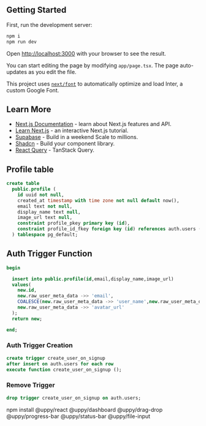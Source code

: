 ## Getting Started

First, run the development server:

```bash
npm i
npm run dev
```

Open [http://localhost:3000](http://localhost:3000) with your browser to see the result.

You can start editing the page by modifying `app/page.tsx`. The page auto-updates as you edit the file.

This project uses [`next/font`](https://nextjs.org/docs/basic-features/font-optimization) to automatically optimize and load Inter, a custom Google Font.

## Learn More

-   [Next.js Documentation](https://nextjs.org/docs) - learn about Next.js features and API.
-   [Learn Next.js](https://nextjs.org/learn) - an interactive Next.js tutorial.
-   [Supabase](https://supabase.com/) - Build in a weekend Scale to millions.
-   [Shadcn](https://ui.shadcn.com/) - Build your component library.
-   [React Query](https://tanstack.com/query/latest/) - TanStack Query.

## Profile table

```sql
create table
  public.profile (
    id uuid not null,
    created_at timestamp with time zone not null default now(),
    email text not null,
    display_name text null,
    image_url text null,
    constraint profile_pkey primary key (id),
    constraint profile_id_fkey foreign key (id) references auth.users (id) on update cascade on delete cascade
  ) tablespace pg_default;
```

## Auth Trigger Function

```sql
begin

  insert into public.profile(id,email,display_name,image_url)
  values(
    new.id,
    new.raw_user_meta_data ->> 'email',
    COALESCE(new.raw_user_meta_data ->> 'user_name',new.raw_user_meta_data ->> 'name'),
    new.raw_user_meta_data ->> 'avatar_url'
  );
  return new;

end;
```

### Auth Trigger Creation

```sql
create trigger create_user_on_signup
after insert on auth.users for each row
execute function create_user_on_signup ();
```

### Remove Trigger

```sql
drop trigger create_user_on_signup on auth.users;
```

npm install @uppy/react @uppy/dashboard @uppy/drag-drop @uppy/progress-bar @uppy/status-bar @uppy/file-input

